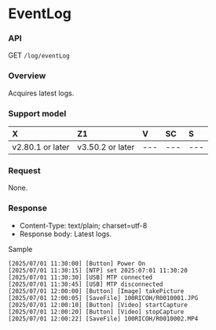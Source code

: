 # EventLog

### API

GET `/log/eventLog`

### Overview

Acquires latest logs.

### Support model

| X | Z1 | V | SC | S |
|:--|:--|:--|:--|:--|
| v2.80.1 or later | v3.50.2 or later | --- | --- | --- |

### Request

None.

### Response

* Content-Type: text/plain; charset=utf-8  
* Response body: Latest logs.  

Sample

```
[2025/07/01 11:30:00] [Button] Power On
[2025/07/01 11:30:15] [NTP] set 2025:07:01 11:30:20
[2025/07/01 11:30:30] [USB] MTP connected
[2025/07/01 11:30:45] [USB] MTP disconnected
[2025/07/01 12:00:00] [Button] [Image] takePicture
[2025/07/01 12:00:05] [SaveFile] 100RICOH/R0010001.JPG
[2025/07/01 12:00:10] [Button] [Video] startCapture
[2025/07/01 12:00:20] [Button] [Video] stopCapture
[2025/07/01 12:00:22] [SaveFile] 100RICOH/R0010002.MP4
```
